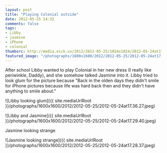 ```yaml
---
layout: post
title: "Playing Colonial outside"
date: 2012-05-25 14:32
comments: false
tags: 
- Libby
- jasmine
- iPhone
- colonial
thumbsrc: http://media.eick.us/2012/2012-05-25/1024x1024/2012-05-24at17.29.40.jpeg
featured_image: "/photographs/1600x1600/2012/2012-05-25/2012-05-24at17.36.27.jpeg"
---
```

After school Libby wanted to play Colonial in her new dress (I really like periwinkle, Daddy), and she somehow talked Jasmine into it.  Libby tried to look glum for the picture because "Back in the olden days they didn't smile for iPhone pictures because life was hard back then and they didn't have anything to smile about."




![Libby looking glum]({{ site.mediaUrlRoot }}/photographs/1600x1600/2012/2012-05-25/2012-05-24at17.36.27.jpeg)




![Libby and Jasmine]({{ site.mediaUrlRoot }}/photographs/1600x1600/2012/2012-05-25/2012-05-24at17.29.40.jpeg)



Jasmine looking strange



![Jasmine looking strange]({{ site.mediaUrlRoot }}/photographs/1600x1600/2012/2012-05-25/2012-05-24at17.28.37.jpeg)


